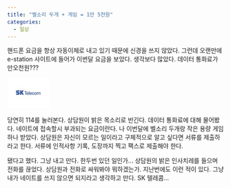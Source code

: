 ```yaml
---
title: "벨소리 두개 + 게임 = 1만 5천원"
categories:
  - 일상
---
```


핸드폰 요금을 항상 자동이체로 내고 있기 때문에 신경을 쓰지 않았다. 그런데 오랜만에 e-station 사이트에 들어가 이번달 요금을 보았다. 생각보다 많았다. 데이터 통화료가 만오천원???  

![](/assets/images/posts/2006/06/el200000000106.jpg)  
  
당연히 114를 눌러본다. 상담원이 밝은 목소리로 반긴다. 데이터 통화료에 대해 물어봤다. 네이트에 접속할시 부과되는 요금이란다. 나 이번달에 벨소리 두개랑 작은 용량 게임 하나 받았다. 상담원은 자신이 모르는 일이라고 구체적으로 알고 싶다면 서류를 제출하라고 한다. 서류에 인적사항 기록, 도장까지 찍고 팩스로 제출해야 한다.  
  
됐다고 했다. 그냥 내고 만다. 한두번 있던 일인가... 상담원의 밝은 인사치레를 들으며 전화를 끊었다. 상담원과 전화로 싸워봐야 뭐하겠는가. 지난번에도 이런 적이 있다. 그냥 내가 네이트를 쓰지 않으면 되지라고 생각하고 만다. SK 텔레콤...
